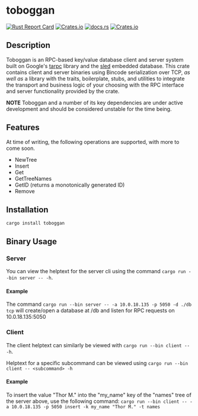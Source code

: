 # toboggan

[![Rust Report Card](https://rust-reportcard.xuri.me/badge/github.com/mcaveniathor/toboggan)](https://rust-reportcard.xuri.me/report/github.com/mcaveniathor/toboggan)
[![Crates.io](https://img.shields.io/crates/v/toboggan)](https://crates.io/crates/toboggan)
[![docs.rs](https://img.shields.io/docsrs/toboggan)](https://docs.rs/crate/toboggan/latest)
[![Crates.io](https://img.shields.io/crates/l/toboggan)](https://lbesson.mit-license.org)

## Description
Toboggan is an RPC-based key/value database client and server system built on Google's [tarpc](https://github.com/google/tarpc) library and the [sled](https://github.com/spacejam/sled) embedded database. This crate contains client and server binaries using Bincode serialization over TCP, *as well as* a library with the traits, boilerplate, stubs, and utilities to integrate the transport and business logic of your choosing with the RPC interface and server functionality provided by the crate.

**NOTE** Toboggan and a number of its key dependencies are under active development and should be considered unstable for the time being.

## Features
At time of writing, the following operations are supported, with more to come soon.

- NewTree
- Insert
- Get
- GetTreeNames
- GetID (returns a monotonically generated ID)
- Remove


## Installation
`cargo install toboggan`

## Binary Usage
### Server
  You can view the helptext for the server cli using the command `cargo run --bin server -- -h`. 
#### Example
  The command `cargo run --bin server -- -a 10.0.18.135 -p 5050 -d ./db tcp`
  will create/open a database at <current directory>/db and  listen for RPC requests on 10.0.18.135:5050
  
### Client
The client helptext can similarly be viewed with `cargo run --bin client -- -h`.
  
  Helptext for a specific subcommand can  be viewed using `cargo run --bin client -- <subcommand> -h`
#### Example
  To insert the value "Thor M." into the "my_name" key of the "names" tree of the server above, use the following command:
  `cargo run --bin client -- -a 10.0.18.135 -p 5050 insert -k my_name "Thor M." -t names`

